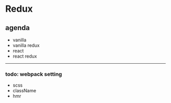 # Redux

## agenda

- vanilla
- vanilla redux
- react
- react redux

---

### todo: webpack setting

- scss
- className
- hmr
